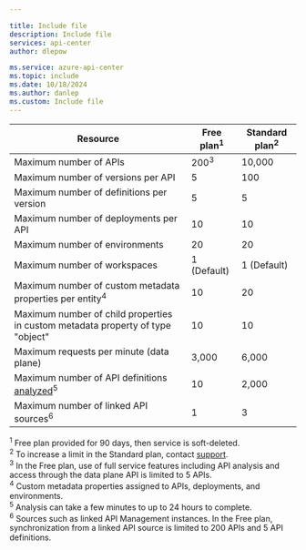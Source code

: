 ```yaml
---

title: Include file
description: Include file
services: api-center
author: dlepow

ms.service: azure-api-center
ms.topic: include
ms.date: 10/18/2024
ms.author: danlep
ms.custom: Include file
---
```


| Resource | Free plan<sup>1</sup> | Standard plan<sup>2</sup> |
| ---------------------------------------------------------------------- | -------------------------- |-------------|
| Maximum number of APIs | 200<sup>3</sup> |  10,000 |
| Maximum number of versions per API | 5 | 100 |
| Maximum number of definitions per version | 5  | 5 |
| Maximum number of deployments per API | 10 | 10 |
| Maximum number of environments | 20 | 20 |
| Maximum number of workspaces  | 1 (Default) | 1 (Default) |
| Maximum number of custom metadata properties per entity<sup>4</sup> | 10 | 20 |
| Maximum number of child properties in custom metadata property of type "object" | 10 |10 | 
| Maximum requests per minute (data plane) | 3,000 | 6,000  |
| Maximum number of API definitions [analyzed](../enable-managed-api-analysis-linting.md)<sup>5</sup> | 10 | 2,000  |
| Maximum number of linked API sources<sup>6</sup> | 1  |  3 |

<sup>1</sup> Free plan provided for 90 days, then service is soft-deleted.<br/>
<sup>2</sup> To increase a limit in the Standard plan, contact [support](https://azure.microsoft.com/support/options/).<br/>
<sup>3</sup> In the Free plan, use of full service features including API analysis and access through the data plane API is limited to 5 APIs.<br/>
<sup>4</sup> Custom metadata properties assigned to APIs, deployments, and environments.<br/>
<sup>5</sup> Analysis can take a few minutes to up to 24 hours to complete.<br/> 
<sup>6</sup> Sources such as linked API Management instances. In the Free plan, synchronization from a linked API source is limited to 200 APIs and 5 API definitions.
